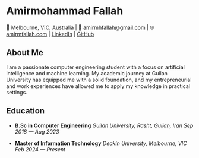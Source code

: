 # Amirmohammad Fallah

📍 Melbourne, VIC, Australia | 📧 amirmhfallah@gmail.com | 🌐 [amirmfallah.com](http://amirmfallah.com) | [LinkedIn](https://linkedin.com/in/amirmfallah) | [GitHub](https://github.com/amirmfallah)

## About Me

I am a passionate computer engineering student with a focus on artificial intelligence and machine learning. My academic journey at Guilan University has equipped me with a solid foundation, and my entrepreneurial and work experiences have allowed me to apply my knowledge in practical settings.

## Education

- **B.Sc in Computer Engineering**
  _Guilan University, Rasht, Guilan, Iran_
  _Sep 2018 — Aug 2023_

- **Master of Information Technology**
  _Deakin University, Melbourne, VIC_
  _Feb 2024 — Present_
